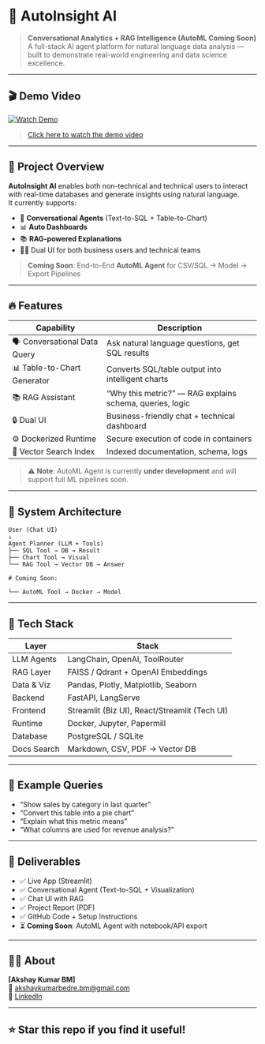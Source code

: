 # 🚀 AutoInsight AI

> **Conversational Analytics + RAG Intelligence (AutoML Coming Soon)**  
> A full-stack AI agent platform for natural language data analysis — built to demonstrate real-world engineering and data science excellence.

---

## 🎬 Demo Video

[![Watch Demo](https://img.youtube.com/vi/none/0.jpg)](https://dl.dropboxusercontent.com/scl/fi/laz4y3gjdy6i68y23fvtg/opera_plmNnT5jFw.mp4?rlkey=g7h494w72wvadw3rjwmuuufd1&dl=0)

> [Click here to watch the demo video](https://dl.dropboxusercontent.com/scl/fi/laz4y3gjdy6i68y23fvtg/opera_plmNnT5jFw.mp4?rlkey=g7h494w72wvadw3rjwmuuufd1&dl=0)

---

## 📌 Project Overview

**AutoInsight AI** enables both non-technical and technical users to interact with real-time databases and generate insights using natural language.  
It currently supports:

- 🧠 **Conversational Agents** (Text-to-SQL + Table-to-Chart)
- 📊 **Auto Dashboards**
- 📚 **RAG-powered Explanations**
- 🧑‍💼 Dual UI for both business users and technical teams

> **Coming Soon**: End-to-End **AutoML Agent** for CSV/SQL → Model → Export Pipelines

---

## 🔥 Features

| Capability | Description |
|------------|-------------|
| 🗣️ Conversational Data Query | Ask natural language questions, get SQL results |
| 📊 Table-to-Chart Generator | Converts SQL/table output into intelligent charts |
| 📚 RAG Assistant | “Why this metric?” — RAG explains schema, queries, logic |
| 🔒 Dual UI | Business-friendly chat + technical dashboard |
| ⚙️ Dockerized Runtime | Secure execution of code in containers |
| 🧾 Vector Search Index | Indexed documentation, schema, logs |

> ⚠️ **Note**: AutoML Agent is currently **under development** and will support full ML pipelines soon.

---

## 🧠 System Architecture

```
User (Chat UI)
↓
Agent Planner (LLM + Tools)
├── SQL Tool → DB → Result
├── Chart Tool → Visual
└── RAG Tool → Vector DB → Answer

# Coming Soon:

└── AutoML Tool → Docker → Model
```

---

## 🧱 Tech Stack

| Layer         | Stack |
|---------------|-------|
| LLM Agents    | LangChain, OpenAI, ToolRouter |
| RAG Layer     | FAISS / Qdrant + OpenAI Embeddings |
| Data & Viz    | Pandas, Plotly, Matplotlib, Seaborn |
| Backend       | FastAPI, LangServe |
| Frontend      | Streamlit (Biz UI), React/Streamlit (Tech UI) |
| Runtime       | Docker, Jupyter, Papermill |
| Database      | PostgreSQL / SQLite |
| Docs Search   | Markdown, CSV, PDF → Vector DB |

---

## 💬 Example Queries

* “Show sales by category in last quarter”
* “Convert this table into a pie chart”
* “Explain what this metric means”
* “What columns are used for revenue analysis?”

---

## 📄 Deliverables

* ✅ Live App (Streamlit)
* ✅ Conversational Agent (Text-to-SQL + Visualization)
* ✅ Chat UI with RAG
* ✅ Project Report (PDF)
* ✅ GitHub Code + Setup Instructions
* ⏳ **Coming Soon**: AutoML Agent with notebook/API export

---

## 🧑‍💼 About

**[Akshay Kumar BM]**  
📧 [akshaykumarbedre.bm@gmail.com](mailto:akshaykumarbedre.bm@gmail.com)  
🔗 [LinkedIn](https://linkedin.com/in/akshaykumarbm)

---

## ⭐ Star this repo if you find it useful!
